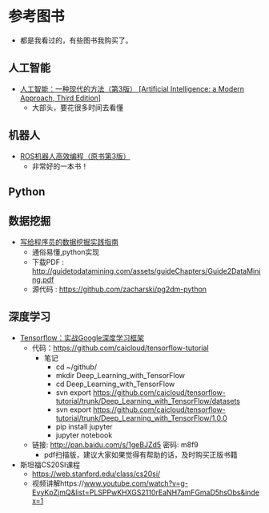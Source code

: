 # 参考图书
- 都是我看过的，有些图书我购买了。   

## 人工智能
- [人工智能：一种现代的方法（第3版） [Artificial Intelligence: a Modern Approach, Third Edition]](https://item.jd.com/11343660.html)
    - 大部头，要花很多时间去看懂

## 机器人
- [ROS机器人高效编程（原书第3版）](https://item.jd.com/12169587.html)
    - 非常好的一本书！


## Python


## 数据挖掘
- [写给程序员的数据挖掘实践指南](https://e.jd.com/30334280.html)   
    - 通俗易懂,python实现
    - 下载PDF : http://guidetodatamining.com/assets/guideChapters/Guide2DataMining.pdf
    - 源代码 : https://github.com/zacharski/pg2dm-python

## 深度学习
- [Tensorflow：实战Google深度学习框架](https://book.douban.com/subject/26976457/)
    - 代码：https://github.com/caicloud/tensorflow-tutorial
        - 笔记 
            - cd ~/github/ 
            - mkdir Deep_Learning_with_TensorFlow
            - cd Deep_Learning_with_TensorFlow
            - svn export https://github.com/caicloud/tensorflow-tutorial/trunk/Deep_Learning_with_TensorFlow/datasets
            - svn export https://github.com/caicloud/tensorflow-tutorial/trunk/Deep_Learning_with_TensorFlow/1.0.0
            - pip install jupyter 
            - jupyter notebook
    - 链接: http://pan.baidu.com/s/1geBJZd5 密码: m8f9
        - pdf扫描版，建议大家如果觉得有帮助的话，及时购买正版书籍
- 斯坦福CS20SI课程
    - https://web.stanford.edu/class/cs20si/
    - 视频讲解https://www.youtube.com/watch?v=g-EvyKpZjmQ&list=PLSPPwKHXGS2110rEaNH7amFGmaD5hsObs&index=1